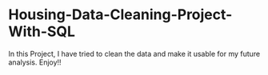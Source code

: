 # Housing-Data-Cleaning-Project-With-SQL
In this Project, I have tried to clean the data and make it usable for my future analysis. Enjoy!!
